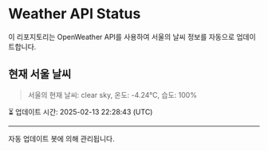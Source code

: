 
# Weather API Status

이 리포지토리는 OpenWeather API를 사용하여 서울의 날씨 정보를 자동으로 업데이트합니다.

## 현재 서울 날씨
> 서울의 현재 날씨: clear sky, 온도: -4.24°C, 습도: 100%

⏳ 업데이트 시간: 2025-02-13 22:28:43 (UTC)

---
자동 업데이트 봇에 의해 관리됩니다.
